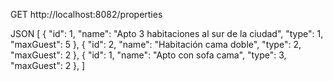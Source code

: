 GET
http://localhost:8082/properties

JSON
[
    {
        "id": 1,
        "name": "Apto 3 habitaciones al sur de la ciudad",
        "type": 1,
        "maxGuest": 5
    },
    {
        "id": 2,
        "name": "Habitación cama doble",
        "type": 2,
        "maxGuest": 2
    },
    {
        "id": 1,
        "name": "Apto con sofa cama",
        "type": 3,
        "maxGuest": 2
    },
]
